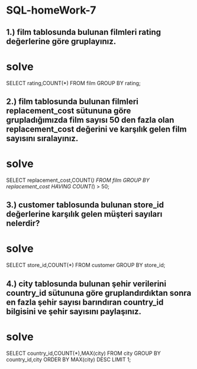 # SQL-homeWork-7

## 1.) film tablosunda bulunan filmleri rating değerlerine göre gruplayınız.

# solve

SELECT rating,COUNT(*) FROM film
GROUP BY rating;

## 2.) film tablosunda bulunan filmleri replacement_cost sütununa göre grupladığımızda film sayısı 50 den fazla olan replacement_cost değerini ve karşılık gelen film sayısını sıralayınız.

# solve

SELECT replacement_cost,COUNT(*) FROM film
GROUP BY replacement_cost
HAVING COUNT(*) > 50;

## 3.) customer tablosunda bulunan store_id değerlerine karşılık gelen müşteri sayıları nelerdir?

# solve

SELECT store_id,COUNT(*) FROM customer
GROUP BY store_id;

## 4.) city tablosunda bulunan şehir verilerini country_id sütununa göre gruplandırdıktan sonra en fazla şehir sayısı barındıran country_id bilgisini ve şehir sayısını paylaşınız.

# solve 

SELECT country_id,COUNT(*),MAX(city) FROM city
GROUP BY country_id,city
ORDER BY MAX(city) DESC
LIMIT 1;
